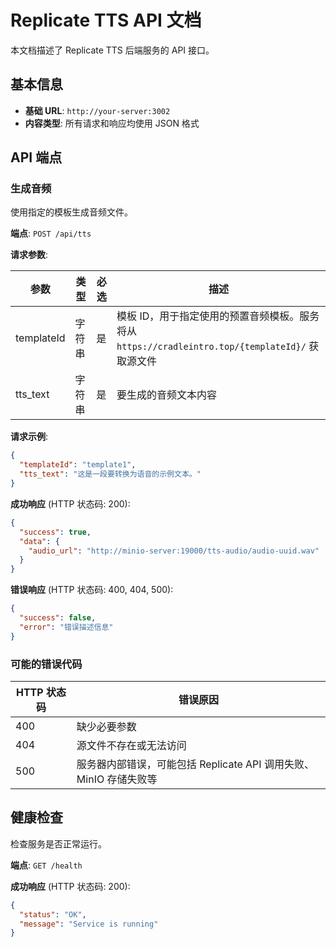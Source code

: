 # Replicate TTS API 文档

本文档描述了 Replicate TTS 后端服务的 API 接口。

## 基本信息

- **基础 URL**: `http://your-server:3002`
- **内容类型**: 所有请求和响应均使用 JSON 格式

## API 端点

### 生成音频

使用指定的模板生成音频文件。

**端点**: `POST /api/tts`

**请求参数**:

| 参数 | 类型 | 必选 | 描述 |
|------|------|------|------|
| templateId | 字符串 | 是 | 模板 ID，用于指定使用的预置音频模板。服务将从 `https://cradleintro.top/{templateId}/` 获取源文件 |
| tts_text | 字符串 | 是 | 要生成的音频文本内容 |

**请求示例**:

```json
{
  "templateId": "template1",
  "tts_text": "这是一段要转换为语音的示例文本。"
}
```

**成功响应** (HTTP 状态码: 200):

```json
{
  "success": true,
  "data": {
    "audio_url": "http://minio-server:19000/tts-audio/audio-uuid.wav"
  }
}
```

**错误响应** (HTTP 状态码: 400, 404, 500):

```json
{
  "success": false,
  "error": "错误描述信息"
}
```

### 可能的错误代码

| HTTP 状态码 | 错误原因 |
|------------|---------|
| 400 | 缺少必要参数 |
| 404 | 源文件不存在或无法访问 |
| 500 | 服务器内部错误，可能包括 Replicate API 调用失败、MinIO 存储失败等 |

## 健康检查

检查服务是否正常运行。

**端点**: `GET /health`

**成功响应** (HTTP 状态码: 200):

```json
{
  "status": "OK",
  "message": "Service is running"
}
```

